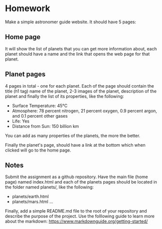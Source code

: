 # Homework
Make a simple astronomer guide website. It should have 5 pages:

## Home page
It will show the list of planets that you can get more information about, each planet should have a name and the link that opens the web page for that planet.

## Planet pages
4 pages in total - one for each planet. Each of the page should contain the title (h1 tag) name of the planet, 2-3 images of the planet, description of the planet and finally the list of its properties, like the following:
- Surface Temperature: 45°C
- Atmosphere: 78 percent nitrogen, 21 percent oxygen, 0.9 percent argon, and 0.1 percent other gases
- Life: Yes
- Distance from Sun: 150 billion km

You can add as many properties of the planets, the more the better.

Finally the planet's page, should have a link at the bottom which when clicked will go to the home page.

## Notes
Submit the assignment as a github repository. Have the main file (home page) named index.html and each of the planets pages should be located in the folder named planets/, like the following:
- planets/earth.html
- planets/mars.html
...

Finally, add a simple README.md file to the root of your repository and describe the purpose of the project. Use the folllowing guide to learn more about the markdown: https://www.markdownguide.org/getting-started/